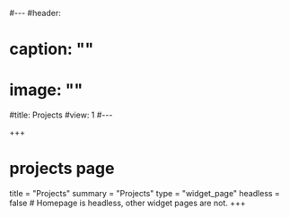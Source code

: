 #---
#header:
#  caption: ""
#  image: ""
#title: Projects
#view: 1
#---

+++
# projects page
title = "Projects"
summary = "Projects"
type = "widget_page"
headless = false  # Homepage is headless, other widget pages are not.
+++
